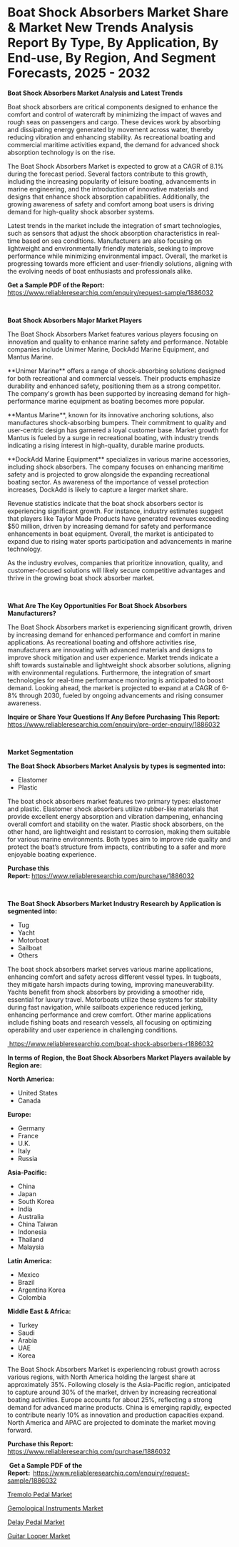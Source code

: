 <p><h1>Boat Shock Absorbers Market Share & Market New Trends Analysis Report By Type, By Application, By End-use, By Region, And Segment Forecasts, 2025 - 2032</h1></p><p><strong>Boat Shock Absorbers Market Analysis and Latest Trends</strong></p>
<p><p>Boat shock absorbers are critical components designed to enhance the comfort and control of watercraft by minimizing the impact of waves and rough seas on passengers and cargo. These devices work by absorbing and dissipating energy generated by movement across water, thereby reducing vibration and enhancing stability. As recreational boating and commercial maritime activities expand, the demand for advanced shock absorption technology is on the rise.</p><p>The Boat Shock Absorbers Market is expected to grow at a CAGR of 8.1% during the forecast period. Several factors contribute to this growth, including the increasing popularity of leisure boating, advancements in marine engineering, and the introduction of innovative materials and designs that enhance shock absorption capabilities. Additionally, the growing awareness of safety and comfort among boat users is driving demand for high-quality shock absorber systems.</p><p>Latest trends in the market include the integration of smart technologies, such as sensors that adjust the shock absorption characteristics in real-time based on sea conditions. Manufacturers are also focusing on lightweight and environmentally friendly materials, seeking to improve performance while minimizing environmental impact. Overall, the market is progressing towards more efficient and user-friendly solutions, aligning with the evolving needs of boat enthusiasts and professionals alike.</p></p>
<p><strong>Get a Sample PDF of the Report:&nbsp;</strong> <a href="https://www.reliableresearchiq.com/enquiry/request-sample/1886032?utm_campaign=114&utm_medium=2&utm_source=Github&utm_content=ia&utm_term=22022025&utm_id=boat-shock-absorbers">https://www.reliableresearchiq.com/enquiry/request-sample/1886032</a></p>
<p>&nbsp;</p>
<p><strong>Boat Shock Absorbers Major Market Players</strong></p>
<p><p>The Boat Shock Absorbers Market features various players focusing on innovation and quality to enhance marine safety and performance. Notable companies include Unimer Marine, DockAdd Marine Equipment, and Mantus Marine.</p><p>**Unimer Marine** offers a range of shock-absorbing solutions designed for both recreational and commercial vessels. Their products emphasize durability and enhanced safety, positioning them as a strong competitor. The company's growth has been supported by increasing demand for high-performance marine equipment as boating becomes more popular.</p><p>**Mantus Marine**, known for its innovative anchoring solutions, also manufactures shock-absorbing bumpers. Their commitment to quality and user-centric design has garnered a loyal customer base. Market growth for Mantus is fueled by a surge in recreational boating, with industry trends indicating a rising interest in high-quality, durable marine products.</p><p>**DockAdd Marine Equipment** specializes in various marine accessories, including shock absorbers. The company focuses on enhancing maritime safety and is projected to grow alongside the expanding recreational boating sector. As awareness of the importance of vessel protection increases, DockAdd is likely to capture a larger market share.</p><p>Revenue statistics indicate that the boat shock absorbers sector is experiencing significant growth. For instance, industry estimates suggest that players like Taylor Made Products have generated revenues exceeding $50 million, driven by increasing demand for safety and performance enhancements in boat equipment. Overall, the market is anticipated to expand due to rising water sports participation and advancements in marine technology. </p><p>As the industry evolves, companies that prioritize innovation, quality, and customer-focused solutions will likely secure competitive advantages and thrive in the growing boat shock absorber market.</p></p>
<p>&nbsp;</p>
<p><strong>What Are The Key Opportunities For Boat Shock Absorbers Manufacturers?</strong></p>
<p><p>The Boat Shock Absorbers market is experiencing significant growth, driven by increasing demand for enhanced performance and comfort in marine applications. As recreational boating and offshore activities rise, manufacturers are innovating with advanced materials and designs to improve shock mitigation and user experience. Market trends indicate a shift towards sustainable and lightweight shock absorber solutions, aligning with environmental regulations. Furthermore, the integration of smart technologies for real-time performance monitoring is anticipated to boost demand. Looking ahead, the market is projected to expand at a CAGR of 6-8% through 2030, fueled by ongoing advancements and rising consumer awareness.</p></p>
<p><strong>Inquire or Share Your Questions If Any Before Purchasing This Report:</strong> <a href="https://www.reliableresearchiq.com/enquiry/pre-order-enquiry/1886032?utm_campaign=114&utm_medium=2&utm_source=Github&utm_content=ia&utm_term=22022025&utm_id=boat-shock-absorbers">https://www.reliableresearchiq.com/enquiry/pre-order-enquiry/1886032</a></p>
<p>&nbsp;</p>
<p><strong>Market Segmentation</strong></p>
<p><strong>The Boat Shock Absorbers Market Analysis by types is segmented into:</strong></p>
<p><ul><li>Elastomer</li><li>Plastic</li></ul></p>
<p><p>The boat shock absorbers market features two primary types: elastomer and plastic. Elastomer shock absorbers utilize rubber-like materials that provide excellent energy absorption and vibration dampening, enhancing overall comfort and stability on the water. Plastic shock absorbers, on the other hand, are lightweight and resistant to corrosion, making them suitable for various marine environments. Both types aim to improve ride quality and protect the boat’s structure from impacts, contributing to a safer and more enjoyable boating experience.</p></p>
<p><strong>Purchase this Report:&nbsp;</strong><a href="https://www.reliableresearchiq.com/purchase/1886032?utm_campaign=114&utm_medium=2&utm_source=Github&utm_content=ia&utm_term=22022025&utm_id=boat-shock-absorbers">https://www.reliableresearchiq.com/purchase/1886032</a></p>
<p>&nbsp;</p>
<p><strong>The Boat Shock Absorbers Market Industry Research by Application is segmented into:</strong></p>
<p><ul><li>Tug</li><li>Yacht</li><li>Motorboat</li><li>Sailboat</li><li>Others</li></ul></p>
<p><p>The boat shock absorbers market serves various marine applications, enhancing comfort and safety across different vessel types. In tugboats, they mitigate harsh impacts during towing, improving maneuverability. Yachts benefit from shock absorbers by providing a smoother ride, essential for luxury travel. Motorboats utilize these systems for stability during fast navigation, while sailboats experience reduced jerking, enhancing performance and crew comfort. Other marine applications include fishing boats and research vessels, all focusing on optimizing operability and user experience in challenging conditions.</p></p>
<p><a href="https://www.reliableresearchiq.com/boat-shock-absorbers-r1886032?utm_campaign=114&utm_medium=2&utm_source=Github&utm_content=ia&utm_term=22022025&utm_id=boat-shock-absorbers">&nbsp;https://www.reliableresearchiq.com/boat-shock-absorbers-r1886032</a></p>
<p><strong>In terms of Region, the Boat Shock Absorbers Market Players available by Region are:</strong></p>
<p>
    <p> <strong> North America: </strong>
        <ul>
            <li>United States</li>
            <li>Canada</li>
        </ul>
        </p> 
    <p> <strong> Europe: </strong>
        <ul>
            <li>Germany</li>
            <li>France</li>
            <li>U.K.</li>
            <li>Italy</li>
            <li>Russia</li>
        </ul>
        </p> 
    <p> <strong> Asia-Pacific: </strong>
        <ul>
            <li>China</li>
            <li>Japan</li>
            <li>South Korea</li>
            <li>India</li>
            <li>Australia</li>
            <li>China Taiwan</li>
            <li>Indonesia</li>
            <li>Thailand</li>
            <li>Malaysia</li>
        </ul>
        </p> 
    <p> <strong> Latin America: </strong>
        <ul>
            <li>Mexico</li>
            <li>Brazil</li>
            <li>Argentina Korea</li>
            <li>Colombia</li>
        </ul>
        </p> 
    <p> <strong> Middle East & Africa: </strong>
        <ul>
            <li>Turkey</li>
            <li>Saudi</li>
            <li>Arabia</li>
            <li>UAE</li>
            <li>Korea</li>
        </ul>
    </p>
    </p>
<p><p>The Boat Shock Absorbers Market is experiencing robust growth across various regions, with North America holding the largest share at approximately 35%. Following closely is the Asia-Pacific region, anticipated to capture around 30% of the market, driven by increasing recreational boating activities. Europe accounts for about 25%, reflecting a strong demand for advanced marine products. China is emerging rapidly, expected to contribute nearly 10% as innovation and production capacities expand. North America and APAC are projected to dominate the market moving forward.</p></p>
<p><strong>Purchase this Report: </strong><a href="https://www.reliableresearchiq.com/purchase/1886032?utm_campaign=114&utm_medium=2&utm_source=Github&utm_content=ia&utm_term=22022025&utm_id=boat-shock-absorbers">https://www.reliableresearchiq.com/purchase/1886032</a></p>
<p>&nbsp;<strong>Get a Sample PDF of the Report:&nbsp;&nbsp;</strong><a href="https://www.reliableresearchiq.com/enquiry/request-sample/1886032?utm_campaign=114&utm_medium=2&utm_source=Github&utm_content=ia&utm_term=22022025&utm_id=boat-shock-absorbers">https://www.reliableresearchiq.com/enquiry/request-sample/1886032</a></p>
<p><strong></strong></p>
<p><p><a href="https://github.com/abexjeliti/Market-Research-Report-List-1/blob/main/tremolo-pedal-market.md?utm_campaign=114&utm_medium=2&utm_source=Github&utm_content=ia&utm_term=22022025&utm_id=boat-shock-absorbers">Tremolo Pedal Market</a></p><p><a href="https://github.com/rreynagjysma65/Market-Research-Report-List-1/blob/main/gemological-instruments-market.md?utm_campaign=114&utm_medium=2&utm_source=Github&utm_content=ia&utm_term=22022025&utm_id=boat-shock-absorbers">Gemological Instruments Market</a></p><p><a href="https://github.com/duzcupetriv/Market-Research-Report-List-1/blob/main/delay-pedal-market.md?utm_campaign=114&utm_medium=2&utm_source=Github&utm_content=ia&utm_term=22022025&utm_id=boat-shock-absorbers">Delay Pedal Market</a></p><p><a href="https://github.com/beinemidhan7/Market-Research-Report-List-1/blob/main/guitar-looper-market.md?utm_campaign=114&utm_medium=2&utm_source=Github&utm_content=ia&utm_term=22022025&utm_id=boat-shock-absorbers">Guitar Looper Market</a></p></p>